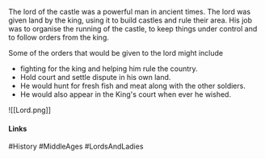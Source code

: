 The lord of the castle was a powerful man in ancient times. The lord was given land by the king, using it to build castles and rule their area. His job was to organise the running of the castle, to keep things under control and to follow orders from the king.

Some of the orders that would be given to the lord might include 
- fighting for the king and helping him rule the country.
- Hold court and settle dispute in his own land.
- He would hunt for fresh fish and meat along with the other soldiers.
- He would also appear in the King's court when ever he wished.

![[Lord.png]]

#### Links
#History #MiddleAges #LordsAndLadies 